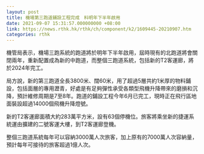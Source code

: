 ```yaml
---
layout: post
title: 機場第三跑道鋪設工程完成　料明年下半年啟用
date: 2021-09-07 15:31:57.000000000 +08:00
link: https://news.rthk.hk/rthk/ch/component/k2/1609445-20210907.htm
categories: rthk
---
```


機管局表示，機場三跑系統的跑道將於明年下半年啟用，屆時現有的北跑道將會關閉兩年，重新配置成為新的中跑道，而整個三跑道系統，包括新的T2客運廊，將於2024年完工。

局方說，新的第三跑道全長3800米、闊60米，用了超過5層共約1米厚的物料鋪設，包括面層的專用瀝青，好處是有足夠彈性承受各類型飛機升降帶來的磨損和沉降，預計維修周期是7至8年。跑道的鋪設工程今年6月已完工，現時正在飛行區地面裝設超過14000個飛機升降燈號。

新的T2客運廊面積大約283萬平方米，設有63個停機位。旅客將乘坐新的捷運系統運由擴建的二號客運大樓，到T2客運廊登機。

整個三跑道系統每年可以容納3000萬人次旅客，加上原有的7000萬人次容納量，預計每年可接待的旅客超過1億人次。
